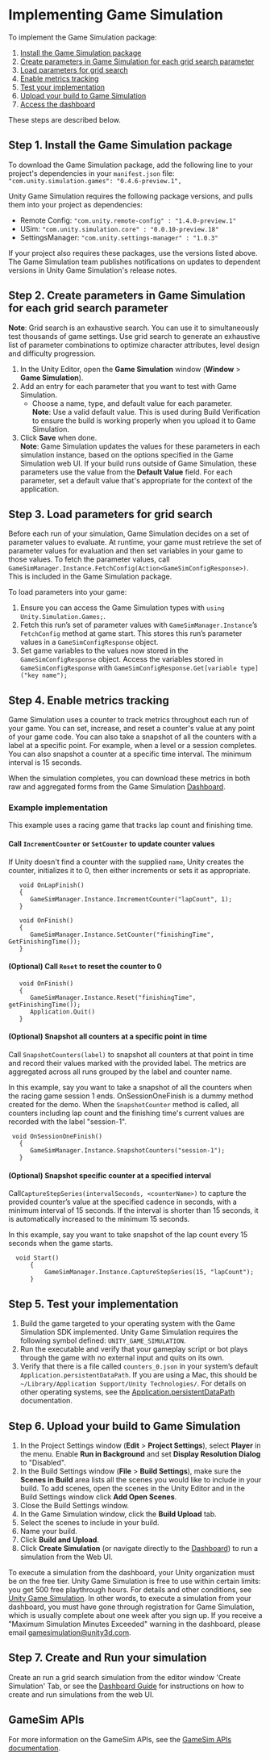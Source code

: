 # Implementing Game Simulation

To implement the Game Simulation package:

1. [Install the Game Simulation package](#step-1-install-the-game-simulation-package)
2. [Create parameters in Game Simulation for each grid search parameter](#step-2-create-parameters-in-game-simulation-for-each-grid-search-parameter)
3. [Load parameters for grid search](#step-3-load-parameters-for-grid-search)
4. [Enable metrics tracking](#step-4-enable-metrics-tracking)
5. [Test your implementation](#step-5-test-your-implementation)
6. [Upload your build to Game Simulation](#step-6-upload-your-build-to-game-simulation)
7. [Access the dashboard](#step-7-access-the-dashboard)

These steps are described below.

## Step 1. Install the Game Simulation package
To download the Game Simulation package, add the following line to your project's dependencies in your `manifest.json` file: `"com.unity.simulation.games": "0.4.6-preview.1",`

Unity Game Simulation requires the following package versions, and pulls them into your project as dependencies:
* Remote Config: `"com.unity.remote-config" : "1.4.0-preview.1"`
* USim: `"com.unity.simulation.core" : "0.0.10-preview.18"`
* SettingsManager: `"com.unity.settings-manager" : "1.0.3"`

If your project also requires these packages, use the versions listed above. The Game Simulation team publishes notifications on updates to dependent versions in Unity Game Simulation's release notes.

## Step 2. Create parameters in Game Simulation for each grid search parameter

**Note**: Grid search is an exhaustive search. You can use it to simultaneously test thousands of game settings. Use grid search to generate an exhaustive list of parameter combinations to optimize character attributes, level design and difficulty progression.

1. In the Unity Editor, open the **Game Simulation** window (**Window** > **Game Simulation**).
2. Add an entry for each parameter that you want to test with Game Simulation.
   - Choose a name, type, and default value for each parameter.<br />**Note**: Use a valid default value. This is used during Build Verification to ensure the build is working properly when you upload it to Game Simulation.
3. Click **Save** when done.<br />
**Note**: Game Simulation updates the values for these parameters in each simulation instance, based on the options specified in the Game Simulation web UI. If your build runs outside of Game Simulation, these parameters use the value from the **Default Value** field. For each parameter, set a default value that's appropriate for the context of the application.

## Step 3. Load parameters for grid search
Before each run of your simulation, Game Simulation decides on a set of parameter values to evaluate. At runtime, your game must retrieve the set of parameter values for evaluation and then set variables in your game to those values. To fetch the parameter values, call `GameSimManager.Instance.FetchConfig(Action<GameSimConfigResponse>)`. This is included in the Game Simulation package.

To load parameters into your game:
1. Ensure you can access the Game Simulation types with `using Unity.Simulation.Games;`.
2. Fetch this run’s set of parameter values with `GameSimManager.Instance`’s `FetchConfig` method at game start. This stores this run’s parameter values in a `GameSimConfigResponse` object.
3. Set game variables to the values now stored in the `GameSimConfigResponse` object. Access the variables stored in `GameSimConfigResponse` with
`GameSimConfigResponse.Get[variable type]("key name");`

## Step 4. Enable metrics tracking
Game Simulation uses a counter to track metrics throughout each run of your game. You can set, increase, and reset a counter's value at any point of your game code. You can also take a snapshot of all the counters with a label at a specific point. For example, when a level or a session completes. You can also snapshot a counter at a specific time interval. The minimum interval is 15 seconds.

When the simulation completes, you can download these metrics in both raw and aggregated forms from the Game Simulation [Dashboard](https://gamesimulation.unity3d.com).


### Example implementation
This example uses a racing game that tracks lap count and finishing time.

#### Call `IncrementCounter` or `SetCounter` to update counter values

If Unity doesn't find a counter with the supplied `name`, Unity creates the counter, initializes it to 0, then either increments or sets it as appropriate.
```
   void OnLapFinish()
   {        
      GameSimManager.Instance.IncrementCounter("lapCount", 1);
   }

   void OnFinish()
   {        
      GameSimManager.Instance.SetCounter("finishingTime", GetFinishingTime());
   }
```

#### (Optional) Call `Reset` to reset the counter to 0
```
   void OnFinish()
   {        
      GameSimManager.Instance.Reset("finishingTime", getFinishingTime());
      Application.Quit()
   }
```

#### (Optional) Snapshot all counters at a specific point in time

Call `SnapshotCounters(label)` to snapshot all counters at that point in time and record their values marked with the provided label. The metrics are aggregated across all runs grouped by the label and counter name.

In this example, say you want to take a snapshot of all the counters when the racing game session 1 ends. OnSessionOneFinish is a dummy method created for the demo. When the `SnapshotCounter` method is called, all counters including lap count and the finishing time's current values are recorded with the label "session-1".
```
 void OnSessionOneFinish()
   {        
      GameSimManager.Instance.SnapshotCounters("session-1");
   }
```

#### (Optional) Snapshot specific counter at a specified interval

Call`CaptureStepSeries(intervalSeconds, <counterName>)` to capture the provided counter’s value at the specified cadence in seconds, with a minimum interval of 15 seconds. If the interval is shorter than 15 seconds, it is automatically increased to the minimum 15 seconds.

In this example, say you want to take snapshot of the lap count every 15 seconds when the game starts.
```
  void Start()
      {
          GameSimManager.Instance.CaptureStepSeries(15, "lapCount");
      }
```

## Step 5. Test your implementation
1. Build the game targeted to your operating system with the Game Simulation SDK implemented. Unity Game Simulation requires the following symbol defined: `UNITY_GAME_SIMULATION`.
2. Run the executable and verify that your gameplay script or bot plays through the game with no external input and quits on its own.
3. Verify that there is a file called `counters_0.json` in your system’s default `Application.persistentDataPath`. If you are using a Mac, this should be `~/Library/Application Support/Unity Technologies/`. For details on other operating systems, see the [Application.persistentDataPath](https://docs.unity3d.com/ScriptReference/Application-persistentDataPath.html) documentation.

## Step 6. Upload your build to Game Simulation
1. In the Project Settings window (**Edit** > **Project Settings**), select **Player** in the menu. Enable **Run in Background** and set **Display Resolution Dialog** to "Disabled".
2. In the Build Settings window (**File** > **Build Settings**), make sure the **Scenes in Build** area lists all the scenes you would like to include in your build. To add scenes, open the scenes in the Unity Editor and in the Build Settings window click **Add Open Scenes**.
3. Close the Build Settings window.
4. In the Game Simulation window, click the **Build Upload** tab.
5. Select the scenes to include in your build.
6. Name your build.
7. Click **Build and Upload**.
8. Click **Create Simulation** (or navigate directly to the [Dashboard](https://gamesimulation.unity3d.com)) to run a simulation from the Web UI.

To execute a simulation from the dashboard, your Unity organization must be on the free tier. Unity Game Simulation is free to use within certain limits: you get 500 free playthrough hours. For details and other conditions, see [Unity Game Simulation](https://unity.com/products/game-simulation). In other words, to execute a simulation from your dashboard, you must have gone through registration for Game Simulation, which is usually complete about one week after you sign up. If you receive a "Maximum Simulation Minutes Exceeded" warning in the dashboard, please email [gamesimulation@unity3d.com](mailto:gamesimulation@unity3d.com).

## Step 7. Create and Run your simulation
Create an run a grid search simulation from the editor window 'Create Simulation' Tab, or see the [Dashboard Guide](https://unity-technologies.github.io/gamesimulation/Docs/Dashboard.html) for instructions on how to create and run simulations from the web UI.

## GameSim APIs
For more information on the GameSim APIs, see the [GameSim APIs documentation](https://unity-technologies.github.io/gamesimulation/Docs/gamesim-apis.html).
